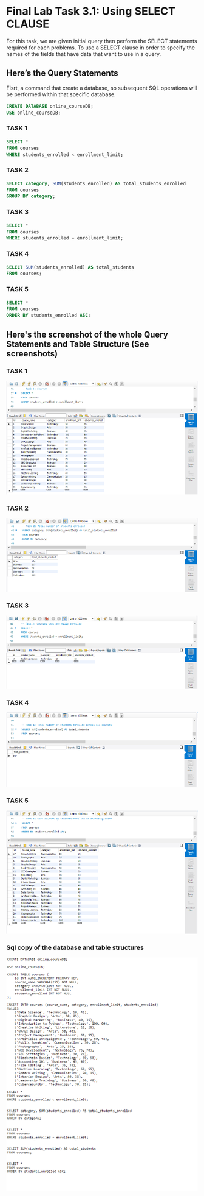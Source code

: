 # Final Lab Task 3.1: Using SELECT CLAUSE
For this task, we are given initial query then perform the SELECT statements required for each problems. To use a SELECT clause in order to specify the names of the fields that have data that want to use in a query. 

## Here’s the Query Statements

Fisrt, a command that create a database, so subsequent SQL operations will be performed within that specific database.
```sql
CREATE DATABASE online_courseDB;
USE online_courseDB;
```

### TASK 1
```sql
SELECT * 
FROM courses 
WHERE students_enrolled < enrollment_limit;
```
### TASK 2
```sql
SELECT category, SUM(students_enrolled) AS total_students_enrolled
FROM courses
GROUP BY category;
```

### TASK 3
```sql
SELECT * 
FROM courses 
WHERE students_enrolled = enrollment_limit;
```

### TASK 4
```sql
SELECT SUM(students_enrolled) AS total_students
FROM courses;
```

### TASK 5
```sql
SELECT * 
FROM courses 
ORDER BY students_enrolled ASC;
```

## Here's the screenshot of the whole Query Statements and Table Structure (See screenshots)

### TASK 1

![Sample Output](images/LAB3TASK1.PNG)

### TASK 2

![Sample Output](images/LAB3TASK2.PNG)

### TASK 3

![Sample Output](images/LAB3TASK3.PNG)

### TASK 4

![Sample Output](images/LAB3TASK4.PNG)

### TASK 5

![Sample Output](images/LAB3TASK5.PNG)

### Sql copy of the database and table structures

![Sample Output](images/COPY3.1.PNG)


